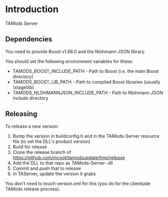 # Introduction 
TAMods Server

## Dependencies

You need to provide Boost v1.68.0 and the Nlohmann JSON library.

You should set the following environment variables for these:
- TAMODS_BOOST_INCLUDE_PATH - Path to Boost (i.e. the main Boost directory)
- TAMODS_BOOST_LIB_PATH  - Path to compiled Boost libraries (usually <Boost dir>\stage\lib)
- TAMODS_NLOHMANNJSON_INCLUDE_PATH - Path to Nlohmann JSON include directory

## Releasing

To release a new version:

1. Bump the version in buildconfig.h and in the TAMods-Server resource file (to set the DLL's product version)
2. Build for release
3. Clone the release branch of https://github.com/mcoot/tamodsupdate/tree/release
4. Add the DLL to that repo as TAMods-Server-<version>.dll
5. Commit and push that to release
6. In TAServer, update the version it grabs

You don't need to touch version.xml for this (you do for the clientside TAMods release process).